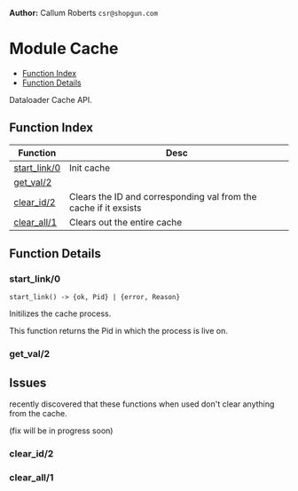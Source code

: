 


__Author:__ Callum Roberts `csr@shopgun.com`

# Module Cache #
* [Function Index](#index)
* [Function Details](#functions)

Dataloader Cache API.


<a name="index"></a>

## Function Index ##

| Function      | Desc          |
|---------------|---------------|
| <a href="#start_link-0">start_link/0</a> | Init cache |
| <a href="#get_val-2">get_val/2</a> | |
| <a href="#clear_id-2">clear_id/2</a> | Clears the ID and corresponding val from the cache if it exsists |
| <a href="#clear_all-1">clear_all/1</a> | Clears out the entire cache  |


<a name="functions"></a>

## Function Details ##



<a name="start_link-0"></a>

### start_link/0 ###

`start_link() -> {ok, Pid} | {error, Reason}`

Initilizes the cache process.

This function returns the Pid in which the process is live on.


<a name="get_val-2"></a>

### get_val/2 ###



## Issues ##

recently discovered that these functions when used don't clear anything from the cache. 

(fix will be in progress soon)

<a name="clear_id-2"></a>

### clear_id/2 ###



<a name="clear_all-1"></a>

### clear_all/1 ###






